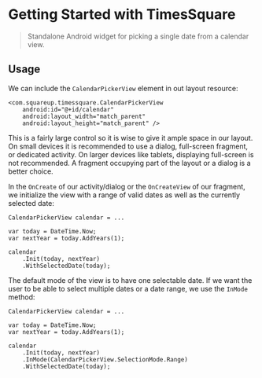 # Getting Started with TimesSquare

> Standalone Android widget for picking a single date from a calendar view.

## Usage

We can include the `CalendarPickerView` element in out layout resource:

    <com.squareup.timessquare.CalendarPickerView
        android:id="@+id/calendar"
        android:layout_width="match_parent"
        android:layout_height="match_parent" />

This is a fairly large control so it is wise to give it ample space in our 
layout. On small devices it is recommended to use a dialog, full-screen 
fragment, or dedicated activity. On larger devices like tablets, displaying 
full-screen is not recommended. A fragment occupying part of the layout or 
a dialog is a better choice.

In the `OnCreate` of our activity/dialog or the `OnCreateView` of our fragment, 
we initialize the view with a range of valid dates as well as the currently 
selected date:

    CalendarPickerView calendar = ...
	
	var today = DateTime.Now;
    var nextYear = today.AddYears(1);

    calendar
	    .Init(today, nextYear)
		.WithSelectedDate(today);

The default mode of the view is to have one selectable date. 
If we want the user to be able to select multiple dates or a date range, we
use the `InMode` method:

    CalendarPickerView calendar = ...
	
	var today = DateTime.Now;
    var nextYear = today.AddYears(1);

    calendar
	    .Init(today, nextYear)
		.InMode(CalendarPickerView.SelectionMode.Range)
		.WithSelectedDate(today);

